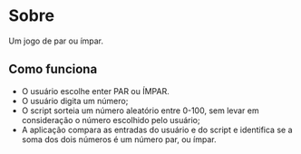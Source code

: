 # Sobre
Um jogo de par ou ímpar.

## Como funciona
- O usuário escolhe enter PAR ou ÍMPAR.
- O usuário digita um número;
- O script sorteia um número aleatório entre 0-100, sem levar em consideração o número escolhido pelo usuário; 
- A aplicação compara as entradas do usuário e do script e identifica se a soma dos dois números é um número par, ou ímpar.

